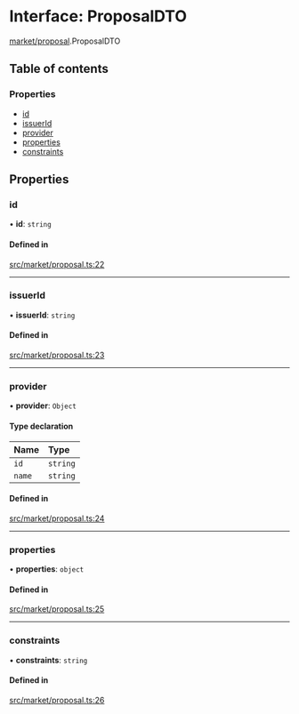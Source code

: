 # Interface: ProposalDTO

[market/proposal](../modules/market_proposal).ProposalDTO

## Table of contents

### Properties

- [id](market_proposal.ProposalDTO#id)
- [issuerId](market_proposal.ProposalDTO#issuerid)
- [provider](market_proposal.ProposalDTO#provider)
- [properties](market_proposal.ProposalDTO#properties)
- [constraints](market_proposal.ProposalDTO#constraints)

## Properties

### id

• **id**: `string`

#### Defined in

[src/market/proposal.ts:22](https://github.com/golemfactory/golem-js/blob/614ea72/src/market/proposal.ts#L22)

---

### issuerId

• **issuerId**: `string`

#### Defined in

[src/market/proposal.ts:23](https://github.com/golemfactory/golem-js/blob/614ea72/src/market/proposal.ts#L23)

---

### provider

• **provider**: `Object`

#### Type declaration

| Name   | Type     |
| :----- | :------- |
| `id`   | `string` |
| `name` | `string` |

#### Defined in

[src/market/proposal.ts:24](https://github.com/golemfactory/golem-js/blob/614ea72/src/market/proposal.ts#L24)

---

### properties

• **properties**: `object`

#### Defined in

[src/market/proposal.ts:25](https://github.com/golemfactory/golem-js/blob/614ea72/src/market/proposal.ts#L25)

---

### constraints

• **constraints**: `string`

#### Defined in

[src/market/proposal.ts:26](https://github.com/golemfactory/golem-js/blob/614ea72/src/market/proposal.ts#L26)
